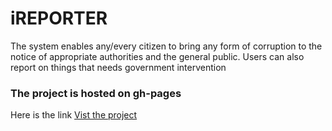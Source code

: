 # iREPORTER

The system enables any/every citizen to bring any form of corruption to the notice of appropriate authorities and the general public. Users can also report on things that needs government intervention

### The project is hosted on gh-pages


Here is the link [Vist the project]( https://ronaldmule.github.io/iREPORTER/)

